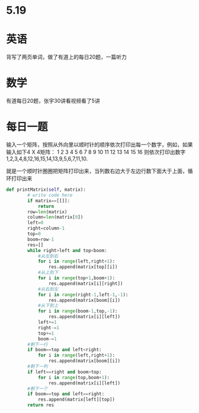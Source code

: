 # 5.19

# 英语

背写了两页单词，做了有道上的每日20题，一篇听力

# 数学    

有道每日20题，张宇30讲看视频看了5讲

#  每日一题  

输入一个矩阵，按照从外向里以顺时针的顺序依次打印出每一个数字，例如，如果输入如下4 X 4矩阵： 1 2 3 4 5 6 7 8 9 10 11 12 13 14 15 16 则依次打印出数字1,2,3,4,8,12,16,15,14,13,9,5,6,7,11,10.    

就是一个顺时针圈圈把矩阵打印出来，当列数右边大于左边行数下面大于上面，循环打印出来

```python
def printMatrix(self, matrix):
        # write code here
        if matrix==[[]]:
            return
        row=len(matrix)
        column=len(matrix[0])
        left=0
        right=column-1
        top=0
        boom=row-1
        res=[]
        while right>left and top<boom:
            #从左到右
            for i in range(left,right+1):
                res.append(matrix[top][i])
            #从上到下
            for i in range(top+1,boom+1):
                res.append(matrix[i][right])
            #从右到左
            for i in range(right-1,left-1,-1):
                res.append(matrix[boom][i])
            #从下到上
            for i in range(boom-1,top,-1):
                res.append(matrix[i][left])
            left+=1
            right-=1
            top+=1
            boom-=1
        #剩下一行
        if boom==top and left<right:
            for i in range(left,right+1):
                res.append(matrix[boom][i])
        #剩下一列
        if left==right and boom>top:
            for i in range(top,boom+1):
                res.append(matrix[i][left])
        #剩下一个
        if boom==top and left==right:
            res.append(matrix[left][top])
        return res
```

